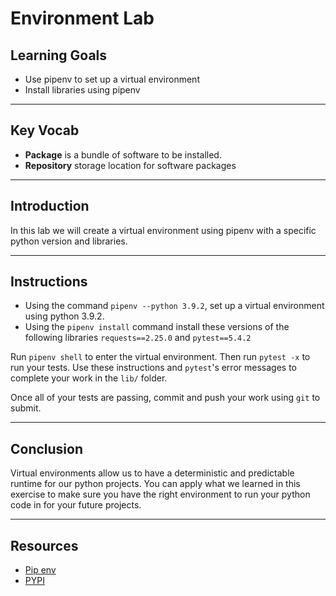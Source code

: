 # Environment Lab

## Learning Goals

- Use pipenv to set up a virtual environment
- Install libraries using pipenv

***

## Key Vocab

- **Package** is a bundle of software to be installed.
- **Repository** storage location for software packages


***

## Introduction

In this lab we will create a virtual environment using pipenv with a
specific python version and libraries.

***

## Instructions

- Using the command `pipenv --python 3.9.2`, set up a virtual environment using python 3.9.2.
- Using the `pipenv install` command install these versions of the following libraries
 `requests==2.25.0` and `pytest==5.4.2`

Run `pipenv shell` to enter the virtual environment. Then run
`pytest -x` to run your tests. Use these instructions and `pytest`'s error
messages to complete your work in the `lib/` folder.

Once all of your tests are passing, commit and push your work using `git` to
submit.

***

## Conclusion

Virtual environments allow us to have a deterministic and predictable
 runtime for our python projects. You can apply what we learned in
 this exercise to make sure you have the right environment to
 run your python code in for your future projects.
***

## Resources

- [Pip env](https://pipenv.pypa.io/en/latest/basics/)
- [PYPI](https://pypi.org/)
